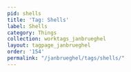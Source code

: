 ```yaml
---
pid: shells
title: 'Tag: Shells'
label: Shells
category: Things
collection: worktags_janbrueghel
layout: tagpage_janbrueghel
order: '154'
permalink: "/janbrueghel/tags/shells/"
---
```

